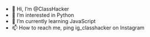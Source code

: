 - 👋 Hi, I’m @ClassHacker
- 👀 I’m interested in Python
- 🌱 I’m currently learning JavaScript
- 📫 How to reach me, ping ig_classhacker on Instagram

<!---
ClassHacker/ClassHacker is a ✨ special ✨ repository because its `README.md` (this file) appears on your GitHub profile.
You can click the Preview link to take a look at your changes.
--->
